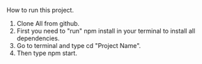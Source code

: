 How to run this project.

1. Clone All from github.
2. First you need to "run" npm install in your terminal to install all dependencies.
3. Go to terminal and type cd "Project Name".
4. Then type npm start.
